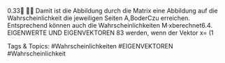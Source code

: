 0.33

Damit ist die Abbildung durch die Matrix eine Abbildung auf die Wahrscheinlichkeit die jeweiligen
Seiten A,BoderCzu erreichen. Entsprechend können auch die Wahrscheinlichkeiten M·xberechnet6.4. EIGENWERTE UND EIGENVEKTOREN 83
werden, wenn der Vektor x= (1

   Tags & Topics:
   #Wahrscheinlichkeiten
   #EIGENVEKTOREN
   #Wahrscheinlichkeit